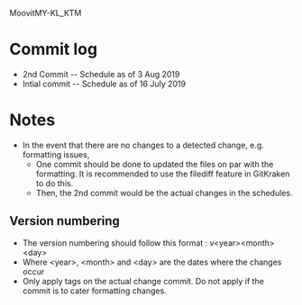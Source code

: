 MoovitMY-KL_KTM

# Commit log
- 2nd Commit    -- Schedule as of 3 Aug 2019
- Intial commit -- Schedule as of 16 July 2019

# Notes
- In the event that there are no changes to a detected change, e.g. formatting issues, 
  - One commit should be done to updated the files on par with the formatting. It is recommended to use the filediff feature in GitKraken to do this.
  - Then, the 2nd commit would be the actual changes in the schedules.

## Version numbering
- The version numbering should follow this format : v\<year>\<month>\<day>
 - Where \<year>, \<month> and \<day> are the dates where the changes occur
- Only apply tags on the actual change commit. Do not apply if the commit is to cater formatting changes.
